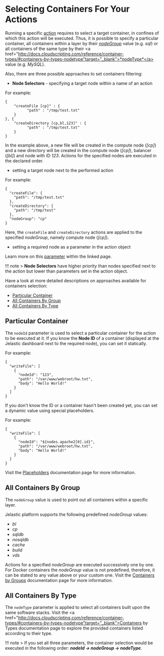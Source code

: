 # Selecting Containers For Your Actions

Running a specific <a href="http://docs.cloudscripting.com/reference/actions/" target="_blank">action</a> requires to select a target container, in confines of which this action will be executed. Thus, it is possible to specify a particular container, all containers within a layer by their <a href="http://docs.cloudscripting.com/reference/container-types/#containers-by-groups-nodegroup" target="_blank">*nodeGroup*</a> value (e.g. *sql*) or all containers of the same type by their <a href="http://docs.cloudscripting.com/reference/container-types/#containers-by-types-nodetype"target="_blank">*nodeType*</a> value (e.g. *MySQL*).          

Also, there are three possible approaches to set containers filtering:       

* **Node Selectors** - specifying a target node within a name of an action     

For example:  
```
{
    "createFile [cp]" : {
          "path" : "/tmp/test.txt"
    }
}, {
    "createDirectory [cp,bl,123]" : {
          "path" : "/tmp/test.txt"
    }
}
```
In the example above, a new file will be created in the compute node (*[cp]*) and a new directory will be created in the compute node (*[cp]*), balancer (*[bl]*) and node with ID *123*. Actions for the specified nodes are executed in the declared order.       

* setting a target node next to the performed action     

For example:     
```
{
  "createFile": {
    "path": "/tmp/test.txt"
  },
  "createDirectory": {
    "path": "/tmp/test"
  },
  "nodeGroup": "cp"
}
``` 
Here, the `createFile` and `createDirectory` actions are applied to the specified *nodeGroup*, namely compute node (*[cp]*).     
 
* setting a required node as a parameter in the action object     

Learn more on this <a href="http://docs.cloudscripting.com/reference/actions/#custom-actions" target="_blank">parameter</a> within the linked page.             

!!! note 
    > **Node Selectors** have higher priority than nodes specified next to the action but lower than parameters set in the action object.     

Have a look at more detailed descriptions on approaches available for containers selection:          
- [Particular Container](#particular-container)   
- [All Containers By Group](#all-containers-by-group)    
- [All Containers By Type](#all-containers-by-type)   

## Particular Container   
The `nodeId` parameter is used to select a particular container for the action to be executed at it. If you know the **Node ID** of a container (displayed at the Jelastic dashboard next to the required node), you can set it statically.       
  
For example:     

```
{
  "writeFile": [
    {
      "nodeId": "123",
      "path": "/var/www/webroot/hw.txt",
      "body": "Hello World!"      
    }
  ]
}
```

If you don't know the ID or a container hasn't been created yet, you can set a dynamic value using special placeholders.       

For example:    

```
{
  "writeFile": [
    {
      "nodeId": "${nodes.apache2[0].id}",
      "path": "/var/www/webroot/hw.txt",
      "body": "Hello World!"
    }
  ]
}
```

Visit the <a href="http://docs.cloudscripting.com/reference/placeholders/" target="_blank">Placeholders</a> documentation page for more information.      

## All Containers By Group   
 
The `nodeGroup` value is used to point out all containers within a specific layer.   

Jelastic platform supports the following predefined *nodeGroup* values:     
- *bl*  
- *cp*  
- *sqldb*   
- *nosqldb*   
- *cache*  
- *build*   
- *vds*         

Actions for a specified *nodeGroup* are executed successively one by one. For Docker containers the *nodeGroup* value is not predefined, therefore, it can be stated to any value above or your custom one. Visit the <a href="http://docs.cloudscripting.com/reference/container-types/#containers-by-groups-nodegroup" target="_blank">Containers by Groups</a> documentation page for more information.        

## All Containers By Type
The `nodeType` parameter is applied to select all containers built upon the same software stacks. Visit the <a href="http://docs.cloudscripting.com/reference/container-types/#containers-by-types-nodetype"target="_blank">Containers by Types</a> documentation page to explore the provided containers listed according to their type.    	  

!!! note
    > If you set all three parameters, the container selection would be executed in the following order: <b>*_nodeId -> nodeGroup -> nodeType_*</b>. 
